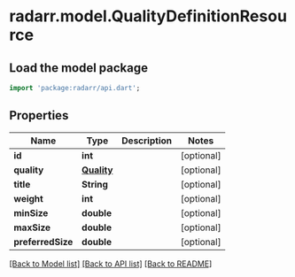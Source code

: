 # radarr.model.QualityDefinitionResource

## Load the model package
```dart
import 'package:radarr/api.dart';
```

## Properties
Name | Type | Description | Notes
------------ | ------------- | ------------- | -------------
**id** | **int** |  | [optional] 
**quality** | [**Quality**](Quality.md) |  | [optional] 
**title** | **String** |  | [optional] 
**weight** | **int** |  | [optional] 
**minSize** | **double** |  | [optional] 
**maxSize** | **double** |  | [optional] 
**preferredSize** | **double** |  | [optional] 

[[Back to Model list]](../README.md#documentation-for-models) [[Back to API list]](../README.md#documentation-for-api-endpoints) [[Back to README]](../README.md)



